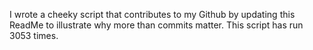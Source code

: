 I wrote a cheeky script that contributes to my Github by updating this ReadMe to illustrate why more than commits matter. This script has run 3053 times.